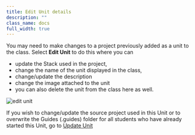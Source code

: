 ```yaml
---
title: Edit Unit details
description: ""
class_name: docs
full_width: true
---
```


You may need to make changes to a project previously added as a unit to the class. Select **Edit Unit** to do this where you can 

- update the Stack used in the project, 
- change the name of the unit displayed in the class,
- change/update the description
- change the image attached to the unit
- you can also delete the unit from the class here as well.

<img alt="edit unit" src="/img/docs/class_administration/editunit.png" class="simple"/>

If you wish to change/update the source project used in this Unit or to overwrite the Guides (.guides) folder for all students who have already started this Unit, go to [Update Unit](/docs/classes/unitmanagement/updateunit)